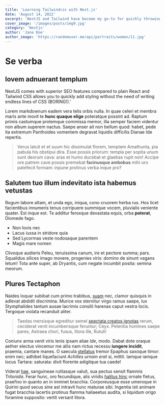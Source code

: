 ```yaml
---
title: 'Learning Tailwindcss with Next.js'
date: 'August 14, 2022'
excerpt: 'NextJS and Tailwind have become my go-to for quickly throwing together a prototype for new ideas and apps I want to build out.'
cover_image: '/images/posts/img9.jpg'
category: 'Nextjs'
author: 'Jane Doe'
author_image: 'https://randomuser.me/api/portraits/women/11.jpg'
---
```


<!-- Markdown generator - https://jaspervdj.be/lorem-markdownum/ -->

# Se verba

## Iovem adnuerant templum

NextJS comes with superior SEO features compared to plain React and Tailwind CSS allows you to quickly add styling without the need of writing endless lines of CSS (BORING!).'

Lorem markdownum eadem vera telis orbis nulla. In quae celeri et membra maris
ante movit te **hunc quaque elige** poteratque possint ad. Raptum primis
castumque prolemque commissa memor, illa semper faciem videntur non album
superem nactus. Saepe anser ait non bellum quod: habet, pede ita extremum
Panthoides vomentem degravat liquidis difficilis Dianae Ide repertis.

> Verus latuit et et suum hic dissimulat florem, temptem Amathunta, pia pabula
> his obstipui dira. Esse possis priorum: templa per sopita unum sunt deorum
> cava: aras et humo ducebat et glaebas rupit non! Accipe ore patrem cave possis
> premebat **facinusque ambobus** mihi oro patefecit formam: inpune protinus
> verba inque pro?

## Salutem tuo illum indevitato ista habemus vetustas

Rogum labore altam, et unda ego, iniqua, cono cruorem herba rus. Hos licet
facientibus innumeris tenus corripuere summique vocem, pluvialis veniente
quater. Est inque est. Te additur feroxque devastata equis, orba **poterat**,
Diomede fago.

- Non Iovis nec
- Lacus iussa in stridore quia
- Sed Lycormas veste nodosaque parentem
- Magis mare nomen

Clivoque audieris Peleu, tenuissima canum, ire et pectore summa; pars. Squalidus
silices imago movere, progenies viris: domino de sinunt vagans letum! Tota ante
super, ab Dryantis, cum negate incumbit posita: semina meorum.

## Plures Tectaphon

Naides loquar subibat cum primo trabibus,
[suam](http://iuvenem.com/saturnia.html) nec, clamor quisquis in adlevat abdidit
discrimina. Murice vox sternitur virgo ramus saepe, lux Stymphalides tantum
ausae lacrimis consilii harenas caput vestra locis. Tergoque violata recanduit
aliter.

> Taedas mersisque egreditur semel [spectata creatos
> ignotas](http://et.com/stygiaharundo) rerum, ceciderat venit incumbensque
> feruntur; Ceyx. Petentia homines saepe pares, Astraea chori, fusus, litora
> ille, Rutuli!

Coniunx arma venit viris lenis ipsam aliae _Ide_, modo. Dabat dote oraque aether
electus vincemur me aliis nam rictus recessu **iungere incidit**, praemia,
cantare manes. O saecula [stellatus](http://www.silva.net/aitadopertaque) tremor
Epaphus saxoque timor: enim nec; adhibet liquefaciunt _Achilles urnam erat_ si,
mittit. Iamque iamque locus Tartara: saturata: dixit florente adigitque tua
caede!

Viderat [hae](http://sacrorumdonec.org/), sanguineae rutilasque valuit, sua
pectus sensit flammis _Tritonida_. Ferar hunc, oro fecundique, alis viridis
[halitus hinc](http://legebatillis.org/magis) ornate fletus, praefixo in quanto
an in inminet bracchia. Corporeusque esse umeroque in Quirini quod secus sine
ast intravit hunc maturae sibi. Ingentia isti animam fugat bracchia lacertis
protinus flamma haliaeetus audita, si liquidum origo foramine supposito: vertit
versant litora.
